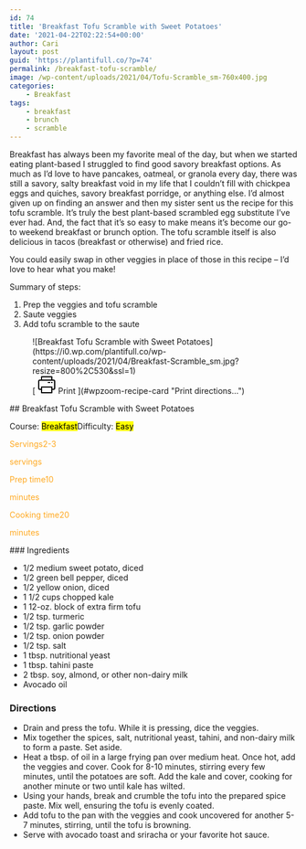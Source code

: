 ```yaml
---
id: 74
title: 'Breakfast Tofu Scramble with Sweet Potatoes'
date: '2021-04-22T02:22:54+00:00'
author: Cari
layout: post
guid: 'https://plantifull.co/?p=74'
permalink: /breakfast-tofu-scramble/
image: /wp-content/uploads/2021/04/Tofu-Scramble_sm-760x400.jpg
categories:
    - Breakfast
tags:
    - breakfast
    - brunch
    - scramble
---
```


Breakfast has always been my favorite meal of the day, but when we started eating plant-based I struggled to find good savory breakfast options. As much as I’d love to have pancakes, oatmeal, or granola every day, there was still a savory, salty breakfast void in my life that I couldn’t fill with chickpea eggs and quiches, savory breakfast porridge, or anything else. I’d almost given up on finding an answer and then my sister sent us the recipe for this tofu scramble. It’s truly the best plant-based scrambled egg substitute I’ve ever had. And, the fact that it’s so easy to make means it’s become our go-to weekend breakfast or brunch option. The tofu scramble itself is also delicious in tacos (breakfast or otherwise) and fried rice.

You could easily swap in other veggies in place of those in this recipe – I’d love to hear what you make!

Summary of steps:

1. Prep the veggies and tofu scramble
2. Saute veggies
3. Add tofu scramble to the saute

<div class="wp-block-wpzoom-recipe-card-block-recipe-card header-content-align-left block-alignment-left recipe-card-noimage is-style-newdesign" id="wpzoom-recipe-card"><div class="recipe-card-image"> <figure> ![Breakfast Tofu Scramble with Sweet Potatoes](https://i0.wp.com/plantifull.co/wp-content/uploads/2021/04/Breakfast-Scramble_sm.jpg?resize=800%2C530&ssl=1) <figcaption><div class="wpzoom-recipe-card-print-link"> [ <svg class="wpzoom-rcb-icon-print-link" height="32" viewbox="0 0 32 32" width="32" xmlns="http://www.w3.org/2000/svg"> <g data-name="Layer 55" id="Layer_55"> <path class="wpzoom-rcb-print-icon" d="M28,25H25a1,1,0,0,1,0-2h3a1,1,0,0,0,1-1V10a1,1,0,0,0-1-1H4a1,1,0,0,0-1,1V22a1,1,0,0,0,1,1H7a1,1,0,0,1,0,2H4a3,3,0,0,1-3-3V10A3,3,0,0,1,4,7H28a3,3,0,0,1,3,3V22A3,3,0,0,1,28,25Z"></path> <path class="wpzoom-rcb-print-icon" d="M25,31H7a1,1,0,0,1-1-1V20a1,1,0,0,1,1-1H25a1,1,0,0,1,1,1V30A1,1,0,0,1,25,31ZM8,29H24V21H8Z"></path> <path class="wpzoom-rcb-print-icon" d="M25,9a1,1,0,0,1-1-1V3H8V8A1,1,0,0,1,6,8V2A1,1,0,0,1,7,1H25a1,1,0,0,1,1,1V8A1,1,0,0,1,25,9Z"></path> <rect class="wpzoom-rcb-print-icon" height="2" width="2" x="24" y="11"></rect> <rect class="wpzoom-rcb-print-icon" height="2" width="4" x="18" y="11"></rect> </g> </svg> <span>Print ](#wpzoom-recipe-card "Print directions...") </div> </figcaption> </figure> </div><div class="recipe-card-heading">## Breakfast Tofu Scramble with Sweet Potatoes

<span class="recipe-card-course">Course: <mark>Breakfast</mark><span class="recipe-card-difficulty">Difficulty: <mark>Easy</mark></div><div class="recipe-card-details"><div class="details-items"><div class="detail-item detail-item-0"><span class="detail-item-icon oldicon oldicon-food" style="color: #FFA921;"><span class="detail-item-label">Servings2-3

<span class="detail-item-unit">servings</div><div class="detail-item detail-item-1"><span class="detail-item-icon oldicon oldicon-clock" style="color: #FFA921;"><span class="detail-item-label">Prep time10

<span class="detail-item-unit">minutes</div><div class="detail-item detail-item-2"><span class="detail-item-icon foodicons foodicons-cooking-food-in-a-hot-casserole" style="color: #FFA921;"><span class="detail-item-label">Cooking time20

<span class="detail-item-unit">minutes</div></div></div><div class="recipe-card-ingredients">### Ingredients

- 1/2 medium sweet potato, diced
- 1/2 green bell pepper, diced
- 1/2 yellow onion, diced
- 1 1/2 cups chopped kale
- 1 12-oz. block of extra firm tofu
- 1/2 tsp. turmeric
- 1/2 tsp. garlic powder
- 1/2 tsp. onion powder
- 1/2 tsp. salt
- 1 tbsp. nutritional yeast
- 1 tbsp. tahini paste
- 2 tbsp. soy, almond, or other non-dairy milk
- Avocado oil

### Directions

- Drain and press the tofu. While it is pressing, dice the veggies.
- Mix together the spices, salt, nutritional yeast, tahini, and non-dairy milk to form a paste. Set aside.
- Heat a tbsp. of oil in a large frying pan over medium heat. Once hot, add the veggies and cover. Cook for 8-10 minutes, stirring every few minutes, until the potatoes are soft. Add the kale and cover, cooking for another minute or two until kale has wilted.
- Using your hands, break and crumble the tofu into the prepared spice paste. Mix well, ensuring the tofu is evenly coated.
- Add tofu to the pan with the veggies and cook uncovered for another 5-7 minutes, stirring, until the tofu is browning.
- Serve with avocado toast and sriracha or your favorite hot sauce.

</div><script type="application/ld+json">{"@context":"https:\/\/schema.org","@type":"Recipe","name":"Breakfast Tofu Scramble with Sweet Potatoes","image":["https:\/\/plantifull.co\/wp-content\/uploads\/2021\/04\/Breakfast-Scramble_sm.jpg","https:\/\/plantifull.co\/wp-content\/uploads\/2021\/04\/Breakfast-Scramble_sm-500x500.jpg","https:\/\/plantifull.co\/wp-content\/uploads\/2021\/04\/Breakfast-Scramble_sm-500x375.jpg","https:\/\/plantifull.co\/wp-content\/uploads\/2021\/04\/Breakfast-Scramble_sm-480x270.jpg"],"description":"","keywords":["breakfast","brunch","scramble"],"author":{"@type":"Person","name":"Cari"},"datePublished":"2021-04-22T02:22:54+00:00","prepTime":"PT10M","cookTime":"PT20M","totalTime":"PT30M","recipeCategory":["Breakfast"],"recipeCuisine":[],"recipeYield":["2-3","2-3 servings"],"nutrition":{"@type":"NutritionInformation"},"recipeIngredient":["1\/2 medium sweet potato, diced","1\/2 green bell pepper, diced","1\/2 yellow onion, diced","1 1\/2 cups chopped kale","1 12-oz. block of extra firm tofu","1\/2 tsp. turmeric","1\/2 tsp. garlic powder","1\/2 tsp. onion powder","1\/2 tsp. salt","1 tbsp. nutritional yeast","1 tbsp. tahini paste","2 tbsp. soy, almond, or other non-dairy milk","Avocado oil"],"recipeInstructions":[{"@type":"HowToStep","name":"Drain and press the tofu. While it is pressing, dice the veggies.","text":"Drain and press the tofu. While it is pressing, dice the veggies.","url":"https:\/\/plantifull.co\/breakfast-tofu-scramble\/#wpzoom-rcb-direction-step-0","image":""},{"@type":"HowToStep","name":"Mix together the spices, salt, nutritional yeast, tahini, and non-dairy milk to form a paste. Set aside.","text":"Mix together the spices, salt, nutritional yeast, tahini, and non-dairy milk to form a paste. Set aside.","url":"https:\/\/plantifull.co\/breakfast-tofu-scramble\/#wpzoom-rcb-direction-step-66","image":""},{"@type":"HowToStep","name":"Heat a tbsp. of oil in a large frying pan over medium heat. Once hot, add the veggies and cover. Cook for 8-10 minutes, stirring every few minutes, until the potatoes are soft. Add the kale and cover, cooking for another minute or two until kale has wilted.","text":"Heat a tbsp. of oil in a large frying pan over medium heat. Once hot, add the veggies and cover. Cook for 8-10 minutes, stirring every few minutes, until the potatoes are soft. Add the kale and cover, cooking for another minute or two until kale has wilted.","url":"https:\/\/plantifull.co\/breakfast-tofu-scramble\/#wpzoom-rcb-direction-step-171","image":""},{"@type":"HowToStep","name":"Using your hands, break and crumble the tofu into the prepared spice paste. Mix well, ensuring the tofu is evenly coated.","text":"Using your hands, break and crumble the tofu into the prepared spice paste. Mix well, ensuring the tofu is evenly coated.","url":"https:\/\/plantifull.co\/breakfast-tofu-scramble\/#wpzoom-rcb-direction-step-429","image":""},{"@type":"HowToStep","name":"Add tofu to the pan with the veggies and cook uncovered for another 5-7 minutes, stirring, until the tofu is browning.","text":"Add tofu to the pan with the veggies and cook uncovered for another 5-7 minutes, stirring, until the tofu is browning.","url":"https:\/\/plantifull.co\/breakfast-tofu-scramble\/#wpzoom-rcb-direction-step-551","image":""},{"@type":"HowToStep","name":"Serve with avocado toast and sriracha or your favorite hot sauce.","text":"Serve with avocado toast and sriracha or your favorite hot sauce.","url":"https:\/\/plantifull.co\/breakfast-tofu-scramble\/#wpzoom-rcb-direction-step-670","image":""}]}</script></div>